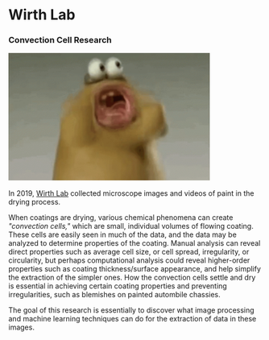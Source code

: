 # Wirth Lab

### Convection Cell Research

<img src="/gitassets/chewing.png" width="400">

In 2019, [Wirth Lab](https://case.edu/engineering/labs/wirth/) collected microscope images and videos of paint in the drying process.

When coatings are drying, various chemical phenomena can create _"convection cells,"_ which are small, individual volumes of flowing coating. These cells are easily seen in much of the data, and the data may be analyzed to determine properties of the coating. Manual analysis can reveal direct properties such as average cell size, or cell spread, irregularity, or circularity, but perhaps computational analysis could reveal higher-order properties such as coating thickness/surface appearance, and help simplify the extraction of the simpler ones. How the convection cells settle and dry is essential in achieving certain coating properties and preventing irregularities, such as blemishes on painted autombile chassies.

The goal of this research is essentially to discover what image processing and machine learning techniques can do for the extraction of data in these images.
